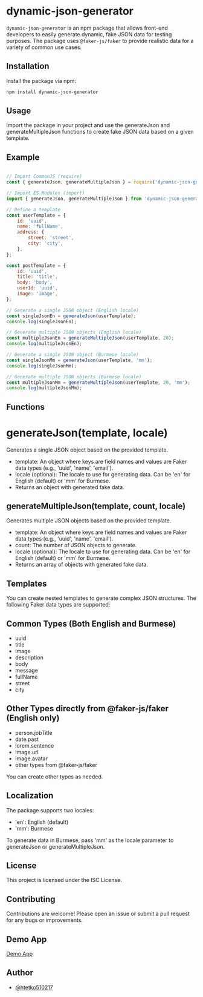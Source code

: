 # dynamic-json-generator

`dynamic-json-generator` is an npm package that allows front-end developers to easily generate dynamic, fake JSON data for testing purposes. The package uses `@faker-js/faker` to provide realistic data for a variety of common use cases.

## Installation

Install the package via npm:

```bash
npm install dynamic-json-generator
```

## Usage

Import the package in your project and use the generateJson and generateMultipleJson functions to create fake JSON data based on a given template.

## Example

```javascript

// Import CommonJS (require)
const { generateJson, generateMultipleJson } = require('dynamic-json-generator');

// Import ES Modules (import)
import { generateJson, generateMultipleJson } from 'dynamic-json-generator';

// Define a template
const userTemplate = {
    id: 'uuid',
    name: 'fullName',
    address: {
        street: 'street',
        city: 'city',
    },
};

const postTemplate = {
    id: 'uuid',
    title: 'title',
    body: 'body',
    userId: 'uuid',
    image: 'image',
};

// Generate a single JSON object (English locale)
const singleJsonEn = generateJson(userTemplate);
console.log(singleJsonEn);

// Generate multiple JSON objects (English locale)
const multipleJsonEn = generateMultipleJson(userTemplate, 20);
console.log(multipleJsonEn);

// Generate a single JSON object (Burmese locale)
const singleJsonMm = generateJson(userTemplate, 'mm');
console.log(singleJsonMm);

// Generate multiple JSON objects (Burmese locale)
const multipleJsonMm = generateMultipleJson(userTemplate, 20, 'mm');
console.log(multipleJsonMm);

```

## Functions

# generateJson(template, locale)

 Generates a single JSON object based on the provided template.

- template: An object where keys are field names and values are Faker data types (e.g., 'uuid', 'name', 'email').
- locale (optional): The locale to use for generating data. Can be 'en' for English (default) or 'mm' for Burmese.
- Returns an object with generated fake data.

## generateMultipleJson(template, count, locale)

Generates multiple JSON objects based on the provided template.

- template: An object where keys are field names and values are Faker data types (e.g., 'uuid', 'name', 'email').
- count: The number of JSON objects to generate.
- locale (optional): The locale to use for generating data. Can be 'en' for English (default) or 'mm' for Burmese.
- Returns an array of objects with generated fake data.


## Templates
You can create nested templates to generate complex JSON structures. The following Faker data types are supported:

## Common Types (Both English and Burmese)


- uuid
- title
- image
- description
- body
- message
- fullName
- street
- city

## Other Types directly from @faker-js/faker (English only)

- person.jobTitle
- date.past
- lorem.sentence
- image.url
- image.avatar
- other types from @faker-js/faker

You can create other types as needed.

## Localization

The package supports two locales:

- 'en': English (default)
- 'mm': Burmese

To generate data in Burmese, pass 'mm' as the locale parameter to generateJson or generateMultipleJson.

## License

This project is licensed under the ISC License.

## Contributing

Contributions are welcome! Please open an issue or submit a pull request for any bugs or improvements.

## Demo App

[Demo App](https://github.com/HtetKo510217/dynamic-json-demo-app)

## Author

- [@htetko510217](https://www.github.com/htetko510217)

